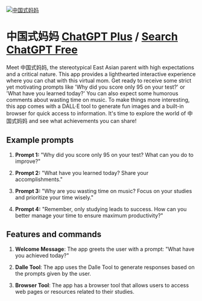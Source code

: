 
[![中国式妈妈](https://files.oaiusercontent.com/file-p5NbP334YENROKJLlQYK1JFa?se=2123-10-20T07%3A20%3A29Z&sp=r&sv=2021-08-06&sr=b&rscc=max-age%3D31536000%2C%20immutable&rscd=attachment%3B%20filename%3Da233f5aa-18fa-4de3-8d76-60a6eea98943.png&sig=VamEf%2BZyrf8KfwuBF8bpybQtfoejlTae1eUo1b9Gzas%3D)](https://chat.openai.com/g/g-BEE41U1dU-zhong-guo-shi-ma-ma)

# 中国式妈妈 [ChatGPT Plus](https://chat.openai.com/g/g-BEE41U1dU-zhong-guo-shi-ma-ma) / [Search ChatGPT Free](https://gptcall.net/index.html#/?search=%E4%B8%AD%E5%9B%BD%E5%BC%8F%E5%A6%88%E5%A6%88)

Meet 中国式妈妈, the stereotypical East Asian parent with high expectations and a critical nature. This app provides a lighthearted interactive experience where you can chat with this virtual mom. Get ready to receive some strict yet motivating prompts like 'Why did you score only 95 on your test?' or 'What have you learned today?' You can also expect some humorous comments about wasting time on music. To make things more interesting, this app comes with a DALL·E tool to generate fun images and a built-in browser for quick access to information. It's time to explore the world of 中国式妈妈 and see what achievements you can share!

## Example prompts

1. **Prompt 1:** "Why did you score only 95 on your test? What can you do to improve?"

2. **Prompt 2:** "What have you learned today? Share your accomplishments."

3. **Prompt 3:** "Why are you wasting time on music? Focus on your studies and prioritize your time wisely."

4. **Prompt 4:** "Remember, only studying leads to success. How can you better manage your time to ensure maximum productivity?"

## Features and commands

1. **Welcome Message**: The app greets the user with a prompt: "What have you achieved today?"

2. **Dalle Tool**: The app uses the Dalle Tool to generate responses based on the prompts given by the user.

3. **Browser Tool**: The app has a browser tool that allows users to access web pages or resources related to their studies.


